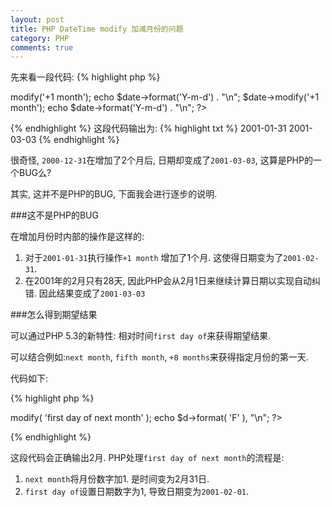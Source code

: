 ```yaml
---
layout: post
title: PHP DateTime modify 加减月份的问题
category: PHP
comments: true
---
```


先来看一段代码:
{% highlight php %}
<?php
$date = new DateTime('2000-12-31');

$date->modify('+1 month');
echo $date->format('Y-m-d') . "\n";

$date->modify('+1 month');
echo $date->format('Y-m-d') . "\n";
?>
{% endhighlight %}
这段代码输出为:
{% highlight txt %}
2001-01-31
2001-03-03
{% endhighlight %}

很奇怪, `2000-12-31`在增加了2个月后, 日期却变成了`2001-03-03`, 这算是PHP的一个BUG么?</br>

其实, 这并不是PHP的BUG, 下面我会进行逐步的说明.

###这不是PHP的BUG

在增加月份时内部的操作是这样的:

1. 对于`2001-01-31`执行操作`+1 month` 增加了1个月. 这使得日期变为了`2001-02-31`.
2. 在2001年的2月只有28天, 因此PHP会从2月1日来继续计算日期以实现自动纠错. 因此结果变成了`2001-03-03`

###怎么得到期望结果

可以通过PHP 5.3的新特性: 相对时间`first day of`来获得期望结果.</br>

可以结合例如:`next month`, `fifth month`, `+8 months`来获得指定月份的第一天.</br>

代码如下:

{% highlight php %}
<?php
$d = new DateTime( '2001-01-31' );
$d->modify( 'first day of next month' );
echo $d->format( 'F' ), "\n";
?>
{% endhighlight %}

这段代码会正确输出2月. PHP处理`first day of next month`的流程是:

1. `next month`将月份数字加1. 是时间变为2月31日.
2. `first day of`设置日期数字为1, 导致日期变为`2001-02-01`.
